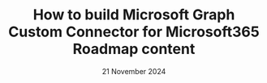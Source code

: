 ---
layout: demo
title: 'How to build Microsoft Graph Custom Connector for Microsoft365 Roadmap content'
caption: How to build Microsoft Graph Custom Connector for Microsoft365 Roadmap content
description: >
   Most of us are always going to Microsoft 365 roadmap site to get latest updates about the M365 roadmap features but have you ever through that the Microsoft 365 roadmap features could be Ingested into Microsoft 365 using a Microsoft Graph connector.
date: 21 November 2024
image: 
  path: /assets/img/demos/How-to-build-Microsoft-Graph-Custom-Connector-for-Microsoft365-Roadmap-content.png
  srcset: 
    1920w: /assets/img/demos/How-to-build-Microsoft-Graph-Custom-Connector-for-Microsoft365-Roadmap-content.png
    960w: /assets/img/demos/How-to-build-Microsoft-Graph-Custom-Connector-for-Microsoft365-Roadmap-content.png
    480w: /assets/img/demos/How-to-build-Microsoft-Graph-Custom-Connector-for-Microsoft365-Roadmap-content.png
links:
  - title: Youtube demo link
    url: https://www.youtube.com/watch?v=sffc86Thsr0
accent_color: '#4fb1ba'
accent_image:
  background: '#193747'
theme_color: '#193747'
sitemap: false
---